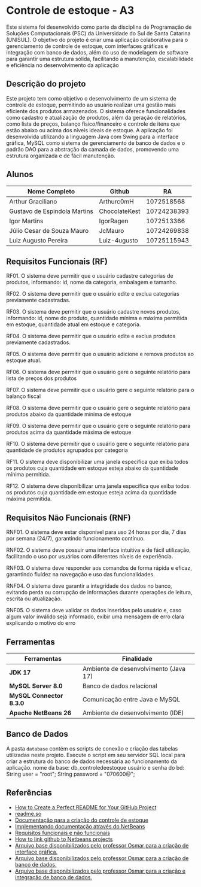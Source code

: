 
# Controle de estoque - A3


Este sistema foi desenvolvido como parte da disciplina de Programação de Soluções Computacionais (PSC) da Universidade do Sul de Santa Catarina (UNISUL). O objetivo do projeto é criar uma aplicação colaborativa para o gerenciamento de controle de estoque, com interfaces gráficas e integração com banco de dados, além do uso de modelagem de software para garantir uma estrutura sólida, facilitando a manutenção, escalabilidade e eficiência no desenvolvimento da aplicação




## Descrição do projeto

Este projeto tem como objetivo o desenvolvimento de um sistema de controle de estoque, permitindo ao usuário realizar uma gestão mais eficiente dos produtos armazenados. O sistema oferece funcionalidades como cadastro e atualização de produtos, além da geração de relatórios, como lista de preços, balanço físico/financeiro e controle de itens que estão abaixo ou acima dos níveis ideais de estoque.
A aplicação foi desenvolvida utilizando a linguagem Java com Swing para a interface gráfica, MySQL como sistema de gerenciamento de banco de dados e o padrão DAO para a abstração da camada de dados, promovendo uma estrutura organizada e de fácil manutenção.
## Alunos

| Nome Completo               | Github                                                | RA                  |
| ----------------- | ---------------------------------------------------------- | --------------------------------- |
| Arthur Graciliano       | Arthurc0mH| 1072518568     |
| Gustavo de Espindola Martins       | ChocolateKest| 10724238393    |
| Igor Martins       | IgorRagen | 1072513366  |
| Júlio Cesar de Souza Mauro       | JcMauro | 10724269838     |
| Luiz Augusto Pereira       | Luiz-4ugusto | 10725115943     |

## Requisitos Funcionais (RF)
RF01. O sistema deve permitir que o usuário cadastre categorias de produtos, informando: id, nome da categoria, embalagem e tamanho.

RF02. O sistema deve permitir que o usuário edite e exclua categorias previamente cadastradas.

RF03. O sistema deve permitir que o usuário cadastre novos produtos, informando: id, nome do produto, quantidade mínima e máxima permitida em estoque, quantidade atual em estoque e categoria.

RF04. O sistema deve permitir que o usuário edite e exclua produtos previamente cadastrados.

RF05. O sistema deve permitir que o usuário adicione e remova produtos ao estoque atual.

RF06. O sistema deve permitir que o usuário gere o seguinte relatório para lista de preços dos produtos

RF07. O sistema deve permitir que o usuário gere o seguinte relatório para o balanço fiscal

RF08. O sistema deve permitir que o usuário gere o seguinte relatório para produtos abaixo da quantidade mínima de estoque

RF09. O sistema deve permitir que o usuário gere o seguinte relatório para produtos acima da quantidade máxima de estoque

RF10. O sistema deve permitir que o usuário gere o seguinte relatório para quantidade de produtos agrupados por categoria

RF11. O sistema deve disponibilizar uma janela específica que exiba todos os produtos cuja quantidade em estoque esteja abaixo da quantidade mínima permitida.

RF12. O sistema deve disponibilizar uma janela específica que exiba todos os produtos cuja quantidade em estoque esteja acima da quantidade máxima permitida.

## Requisitos Não Funcionais (RNF)

RNF01. O sistema deve estar disponível para uso 24 horas por dia, 7 dias por semana (24/7), garantindo funcionamento contínuo.

RNF02. O sistema deve possuir uma interface intuitiva e de fácil utilização, facilitando o uso por usuários com diferentes níveis de experiência.

RNF03. O sistema deve responder aos comandos de forma rápida e eficaz, garantindo fluidez na navegação e uso das funcionalidades.

RNF04. O sistema deve garantir a integridade dos dados no banco, evitando perda ou corrupção de informações durante operações de leitura, escrita ou atualização.

RNF05. O sistema deve validar os dados inseridos pelo usuário e, caso algum valor inválido seja informado, exibir uma mensagem de erro clara explicando o motivo do erro

## Ferramentas

| Ferramentas          | Finalidade                                     |
| ------------------------------ | ---------------------------------------------- |
| **JDK 17**                      | Ambiente de desenvolvimento (Java 17)         |
| **MySQL Server 8.0**            | Banco de dados relacional                     |
| **MySQL Connector 8.3.0**| Comunicação entre Java e MySQL                |
| **Apache NetBeans 26**         | Ambiente de desenvolvimento (IDE)            |


## Banco de Dados

A pasta `database` contém os scripts de conexão e criação das tabelas utilizadas neste projeto.  Execute o script em seu servidor SQL local para criar a estrutura do banco de dados necessária ao funcionamento da aplicação.
nome da base: db_controledeestoque
usuário e senha do bd:
            String user = "root";
            String password = "070600@";


## Referências

 - [How to Create a Perfect README for Your GitHub Project](https://medium.com/@sumudithalanz/the-art-of-crafting-an-effective-readme-for-your-github-project-cf425a8b1580)
  - [readme.so](https://readme.so/pt/editor)
 - [Documentação para a criação do controle de estoque](https://mediacdns3.ulife.com.br/PAT/Upload/5688953/A3_roteiro_20250529201959.pdf)
 - [Implementando documentação através do NetBeans](https://www.devmedia.com.br/javadoc-implementando-documentacao-atraves-do-netbeans/2495)
  - [Requisitos funcionais e não funcionais](https://www.mestresdaweb.com.br/tecnologias/requisitos-funcionais-e-nao-funcionais-o-que-sao)
  - [How to link github to Netbeans projects](https://www.youtube.com/watch?v=UOIPS-ewFHg)
  - [Arquivo base disponibilizados pelo professor Osmar para a criação de interface gráfica.](https://mediacdns3.ulife.com.br/PAT/Upload/2985299/11_Interfaces_graficas_20250519185608.pdf)
  - [Arquivo base disponibilizados pelo professor Osmar para a criação de banco de dados.](https://mediacdns3.ulife.com.br/PAT/Upload/2985299/12_BD_mysql_workbench_20250512213257.pdf)
- [Arquivo base disponibilizados pelo professor Osmar para a criação e integração de banco de dados.](https://mediacdns3.ulife.com.br/PAT/Upload/2985299/13_BD_DAO_sem_control_20250512213305.pdf)

  





